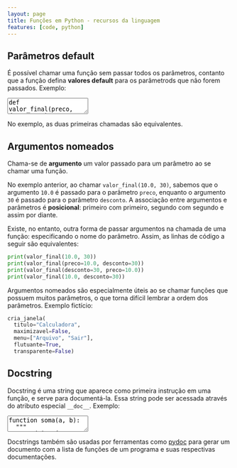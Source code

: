 ```yaml
---
layout: page
title: Funções em Python - recursos da linguagem
features: [code, python]
---
```


## Parâmetros default

É possível chamar uma função sem passar todos os parâmetros, contanto que a função defina **valores default** para os parâmetrods que não forem passados. Exemplo:


<textarea class="code lang-python">
def valor_final(preco, desconto=5):
  multiplicador = (100 - desconto) / 100
  return preco * multiplicador

print(valor_final(10.0))
print(valor_final(10.0, 5))
print(valor_final(10.0, 30))
</textarea>

No exemplo, as duas primeiras chamadas são equivalentes.

## Argumentos nomeados

Chama-se de **argumento** um valor passado para um parâmetro ao se chamar uma função.

No exemplo anterior, ao chamar `valor_final(10.0, 30)`, sabemos que o argumento `10.0` é passado para o parâmetro `preco`, enquanto o argumento `30` é passado para o parâmetro `desconto`. A associação entre argumentos e parâmetros é **posicional**: primeiro com primeiro, segundo com segundo e assim por diante.

Existe, no entanto, outra forma de passar argumentos na chamada de uma função: especificando o nome do parâmetro. Assim, as linhas de código a seguir são equivalentes:

```python
print(valor_final(10.0, 30))
print(valor_final(preco=10.0, desconto=30))
print(valor_final(desconto=30, preco=10.0))
print(valor_final(10.0, desconto=30))
```

Argumentos nomeados são especialmente úteis ao se chamar funções que possuem muitos parâmetros, o que torna difícil lembrar a ordem dos parâmetros. Exemplo fictício:

```python
cria_janela(
  titulo="Calculadora",
  maximizavel=False,
  menu=["Arquivo", "Sair"],
  flutuante=True,
  transparente=False)
```

## Docstring

Docstring é uma string que aparece como primeira instrução em uma função, e serve para documentá-la. Essa string pode ser acessada através do atributo especial `__doc__`. Exemplo:

<textarea class="code lang-python">
function soma(a, b):
  """
  Soma dois números, a e b.
  Retorna um número, que é a soma dos dois números.
  """
  return a + b

print(soma.__doc__)
</textarea>

Docstrings também são usadas por ferramentas como [pydoc](https://docs.python.org/pt-br/3/library/pydoc.html) para gerar um documento com a lista de funções de um programa e suas respectivas documentações.